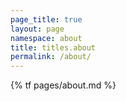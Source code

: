 ```yaml
---
page_title: true
layout: page
namespace: about
title: titles.about
permalink: /about/
---
```


{% tf pages/about.md %}
